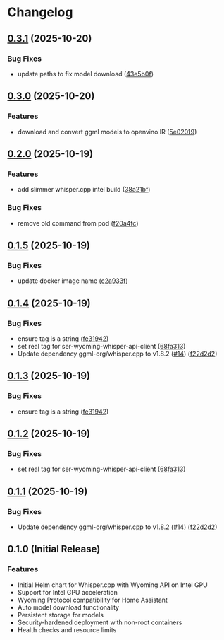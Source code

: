 # Changelog

## [0.3.1](https://github.com/mikesmitty/whisper-wyoming-openvino/compare/whisper-wyoming-openvino-v0.3.0...whisper-wyoming-openvino-v0.3.1) (2025-10-20)


### Bug Fixes

* update paths to fix model download ([43e5b0f](https://github.com/mikesmitty/whisper-wyoming-openvino/commit/43e5b0f8c7dde9ff429c9e831b8192a486d97d27))

## [0.3.0](https://github.com/mikesmitty/whisper-wyoming-openvino/compare/whisper-wyoming-openvino-v0.2.0...whisper-wyoming-openvino-v0.3.0) (2025-10-20)


### Features

* download and convert ggml models to openvino IR ([5e02019](https://github.com/mikesmitty/whisper-wyoming-openvino/commit/5e020195c6272eb77dad59bdf2c8168f9e9f0479))

## [0.2.0](https://github.com/mikesmitty/whisper-wyoming-openvino/compare/whisper-wyoming-openvino-v0.1.5...whisper-wyoming-openvino-v0.2.0) (2025-10-19)


### Features

* add slimmer whisper.cpp intel build ([38a21bf](https://github.com/mikesmitty/whisper-wyoming-openvino/commit/38a21bf850835b0c077e363c5be02dcc68eba189))


### Bug Fixes

* remove old command from pod ([f20a4fc](https://github.com/mikesmitty/whisper-wyoming-openvino/commit/f20a4fc4cbaad3f572967150159d75964ca577ea))

## [0.1.5](https://github.com/mikesmitty/whisper-wyoming-openvino/compare/whisper-wyoming-openvino-v0.1.4...whisper-wyoming-openvino-v0.1.5) (2025-10-19)


### Bug Fixes

* update docker image name ([c2a933f](https://github.com/mikesmitty/whisper-wyoming-openvino/commit/c2a933f5db2813bd99f8c0a9014658aad9b0fdd4))

## [0.1.4](https://github.com/mikesmitty/whisper-wyoming-openvino/compare/whisper-wyoming-openvino-v0.1.3...whisper-wyoming-openvino-v0.1.4) (2025-10-19)


### Bug Fixes

* ensure tag is a string ([fe31942](https://github.com/mikesmitty/whisper-wyoming-openvino/commit/fe319426177aeb58e2db1f3fba3837d350856611))
* set real tag for ser-wyoming-whisper-api-client ([68fa313](https://github.com/mikesmitty/whisper-wyoming-openvino/commit/68fa3136721566a50e57308af474c7288a617527))
* Update dependency ggml-org/whisper.cpp to v1.8.2 ([#14](https://github.com/mikesmitty/whisper-wyoming-openvino/issues/14)) ([f22d2d2](https://github.com/mikesmitty/whisper-wyoming-openvino/commit/f22d2d2095d2915258ee14fe6af9920dc773e075))

## [0.1.3](https://github.com/mikesmitty/whisper-wyoming-openvino/compare/whisper-wyoming-openvino-v0.1.2...whisper-wyoming-openvino-v0.1.3) (2025-10-19)


### Bug Fixes

* ensure tag is a string ([fe31942](https://github.com/mikesmitty/whisper-wyoming-openvino/commit/fe319426177aeb58e2db1f3fba3837d350856611))

## [0.1.2](https://github.com/mikesmitty/whisper-wyoming-openvino/compare/whisper-wyoming-openvino-v0.1.1...whisper-wyoming-openvino-v0.1.2) (2025-10-19)


### Bug Fixes

* set real tag for ser-wyoming-whisper-api-client ([68fa313](https://github.com/mikesmitty/whisper-wyoming-openvino/commit/68fa3136721566a50e57308af474c7288a617527))

## [0.1.1](https://github.com/mikesmitty/whisper-wyoming-openvino/compare/whisper-wyoming-openvino-v0.1.0...whisper-wyoming-openvino-v0.1.1) (2025-10-19)


### Bug Fixes

* Update dependency ggml-org/whisper.cpp to v1.8.2 ([#14](https://github.com/mikesmitty/whisper-wyoming-openvino/issues/14)) ([f22d2d2](https://github.com/mikesmitty/whisper-wyoming-openvino/commit/f22d2d2095d2915258ee14fe6af9920dc773e075))

## 0.1.0 (Initial Release)

### Features

* Initial Helm chart for Whisper.cpp with Wyoming API on Intel GPU
* Support for Intel GPU acceleration
* Wyoming Protocol compatibility for Home Assistant
* Auto model download functionality
* Persistent storage for models
* Security-hardened deployment with non-root containers
* Health checks and resource limits
